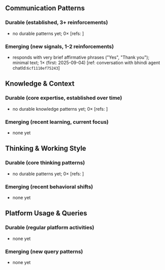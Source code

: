 ## Communication Patterns
### Durable (established, 3+ reinforcements)
- no durable patterns yet; 0× [refs: ]

### Emerging (new signals, 1-2 reinforcements)
- responds with very brief affirmative phrases ("Yes", "Thank you"); minimal text; 1× (first: 2025-09-04) [ref: conversation with bhindi agent chatId:`6cf1110ef75243`]

## Knowledge & Context
### Durable (core expertise, established over time)
- no durable knowledge patterns yet; 0× [refs: ]

### Emerging (recent learning, current focus)
- none yet

## Thinking & Working Style
### Durable (core thinking patterns)
- no durable patterns yet; 0× [refs: ]

### Emerging (recent behavioral shifts)
- none yet

## Platform Usage & Queries
### Durable (regular platform activities)
- none yet

### Emerging (new query patterns)
- none yet